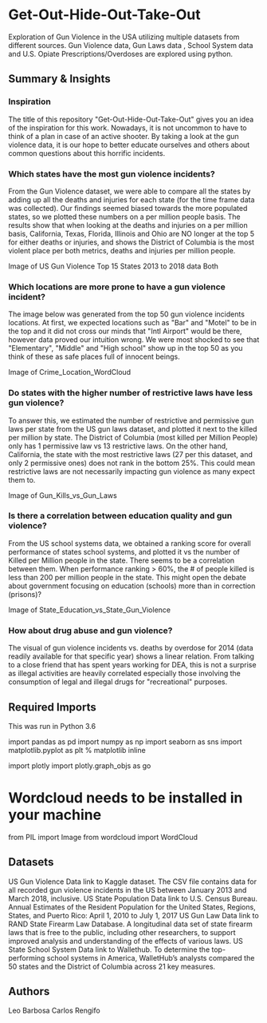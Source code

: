 # Get-Out-Hide-Out-Take-Out
Exploration of Gun Violence in the USA utilizing multiple datasets from different sources. Gun Violence data, Gun Laws data , School System data and U.S. Opiate Prescriptions/Overdoses are explored using python.

## Summary & Insights

### Inspiration
The title of this repository "Get-Out-Hide-Out-Take-Out" gives you an idea of the inspiration for this work. Nowadays, it is not uncommon to have to think of a plan in case of an active shooter. By taking a look at the gun violence data, it is our hope to better educate ourselves and others about common questions about this horrific incidents. 

### Which states have the most gun violence incidents?
From the Gun Violence dataset, we were able to compare all the states by adding up all the deaths and injuries for each state (for the time frame data was collected). Our findings seemed biased towards the more populated states, so we plotted these numbers on a per million people basis. The results show that when looking at the deaths and injuries on a per million basis, California, Texas, Florida, Illinois and Ohio are NO longer at the top 5 for either deaths or injuries, and shows the District of Columbia is the most violent place per both metrics, deaths and injuries per million people.

Image of US Gun Violence Top 15 States 2013 to 2018 data Both

### Which locations are more prone to have a gun violence incident?
The image below was generated from the top 50 gun violence incidents locations. At first, we expected locations such as "Bar" and "Motel" to be in the top and it did not cross our minds that "Intl Airport" would be there, however data proved our intuition wrong. We were most shocked to see that "Elementary", "Middle" and "High school" show up in the top 50 as you think of these as safe places full of innocent beings.

Image of Crime_Location_WordCloud

### Do states with the higher number of restrictive laws have less gun violence?
To answer this, we estimated the number of restrictive and permissive gun laws per state from the US gun laws dataset, and plotted it next to the killed per million by state. The District of Columbia (most killed per Million People) only has 1 permissive law vs 13 restrictive laws. On the other hand, California, the state with the most restrictive laws (27 per this dataset, and only 2 permissive ones) does not rank in the bottom 25%. This could mean restrictive laws are not necessarily impacting gun violence as many expect them to.

Image of Gun_Kills_vs_Gun_Laws

### Is there a correlation between education quality and gun violence?
From the US school systems data, we obtained a ranking score for overall performance of states school systems, and plotted it vs the number of Killed per Million people in the state. There seems to be a correlation between them. When performance ranking > 60%, the # of people killed is less than 200 per million people in the state. This might open the debate about government focusing on education (schools) more than in correction (prisons)?

Image of State_Education_vs_State_Gun_Violence

### How about drug abuse and gun violence?
The visual of gun violence incidents vs. deaths by overdose for 2014 (data readily available for that specific year) shows a linear relation. From talking to a close friend that has spent years working for DEA, this is not a surprise as illegal activities are heavily correlated especially those involving the consumption of legal and illegal drugs for "recreational" purposes.

## Required Imports
This was run in Python 3.6

import pandas as pd
import numpy as np
import seaborn as sns
import matplotlib.pyplot as plt
% matplotlib inline

import plotly
import plotly.graph_objs as go

# Wordcloud needs to be installed in your machine  
from PIL import Image
from wordcloud import WordCloud

## Datasets

US Gun Violence Data link to Kaggle dataset. The CSV file contains data for all recorded gun violence incidents in the US between January 2013 and March 2018, inclusive.
US State Population Data link to U.S. Census Bureau. Annual Estimates of the Resident Population for the United States, Regions, States, and Puerto Rico: April 1, 2010 to July 1, 2017
US Gun Law Data link to RAND State Firearm Law Database. A longitudinal data set of state firearm laws that is free to the public, including other researchers, to support improved analysis and understanding of the effects of various laws.
US State School System Data link to Wallethub. To determine the top-performing school systems in America, WalletHub’s analysts compared the 50 states and the District of Columbia across 21 key measures.

## Authors

Leo Barbosa
Carlos Rengifo
